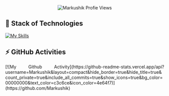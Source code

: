 <p align="center"> <img src="https://komarev.com/ghpvc/?username=Markushik&label=Profile Views&color=green&style=for-the-badge" alt="Markushik Profie Views" /> </p>

## 🚀 Stack of Technologies
[![My Skills](https://skillicons.dev/icons?i=linux,github,git,vscode,py,redis,postgres,docker,kubernetes,heroku,discord&theme=dark)](https://skillicons.dev)

## ⚡ GitHub Activities

<p align="justify">
[![My Github Activity](https://github-readme-stats.vercel.app/api?username=Markushik&layout=compact&hide_border=true&hide_title=true&count_private=true&include_all_commits=true&show_icons=true&bg_color=00000000&text_color=c3c6ce&icon_color=4e64f7)](https://github.com/Markushik)
</p>